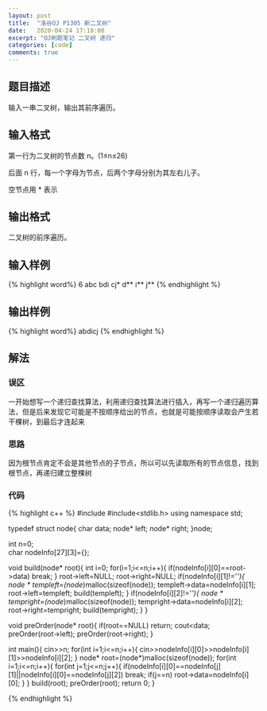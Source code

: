 ```yaml
---
layout: post
title:  "洛谷OJ P1305 新二叉树"
date:   2020-04-24 17:18:00
excerpt: "OJ刷题笔记 二叉树 递归"
categories: [code]
comments: true
---
```


## 题目描述

输入一串二叉树，输出其前序遍历。

## 输入格式

第一行为二叉树的节点数 n。(1≤n≤26)

后面 n 行，每一个字母为节点，后两个字母分别为其左右儿子。

空节点用 * 表示

## 输出格式

二叉树的前序遍历。

## 输入样例

{% highlight word%}
6
abc
bdi
cj*
d**
i**
j**
{% endhighlight %}

## 输出样例
{% highlight word%}
abdicj
{% endhighlight %}

## 解法

### 误区

一开始想写一个递归查找算法，利用递归查找算法进行插入，再写一个递归遍历算法，但是后来发现它可能是不按顺序给出的节点，也就是可能按顺序读取会产生若干棵树，到最后才连起来

### 思路

因为根节点肯定不会是其他节点的子节点，所以可以先读取所有的节点信息，找到根节点，再递归建立整棵树

### 代码

{% highlight c++ %}
#include<iostream>
#include<stdlib.h>
using namespace std;

typedef struct node{
        char data;
        node* left;
        node* right; 
        }node;
        
int n=0;        
char nodeInfo[27][3]={};

void build(node* root){
     int i=0;
     for(i=1;i<=n;i++){
             if(nodeInfo[i][0]==root->data)
                break;
             }
     root->left=NULL;
     root->right=NULL;
     if(nodeInfo[i][1]!='*'){
             node * templeft=(node*)malloc(sizeof(node));
             templeft->data=nodeInfo[i][1];
             root->left=templeft;
             build(templeft);
             }
     if(nodeInfo[i][2]!='*'){
             node * tempright=(node*)malloc(sizeof(node));
             tempright->data=nodeInfo[i][2];
             root->right=tempright;
             build(tempright);
             }
     }

void preOrder(node* root){
     if(root==NULL)
         return;
     cout<<root->data;
     preOrder(root->left);
     preOrder(root->right); 
     }

int main(){
    cin>>n;
    for(int i=1;i<=n;i++){
            cin>>nodeInfo[i][0]>>nodeInfo[i][1]>>nodeInfo[i][2];
            }
    node* root=(node*)malloc(sizeof(node));
    for(int i=1;i<=n;i++){
            for(int j=1;j<=n;j++){
                    if(nodeInfo[i][0]==nodeInfo[j][1]||nodeInfo[i][0]==nodeInfo[j][2])
                          break;
                    if(j==n)
                          root->data=nodeInfo[i][0];
                    } 
            }
    build(root); 
    preOrder(root);
    return 0;
    }


{% endhighlight %}
